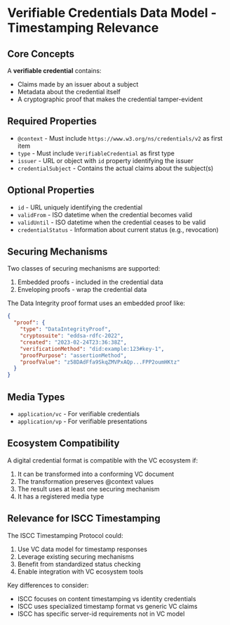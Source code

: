 # Verifiable Credentials Data Model - Timestamping Relevance

## Core Concepts

A **verifiable credential** contains:
- Claims made by an issuer about a subject
- Metadata about the credential itself
- A cryptographic proof that makes the credential tamper-evident

## Required Properties

- `@context` - Must include `https://www.w3.org/ns/credentials/v2` as first item
- `type` - Must include `VerifiableCredential` as first type
- `issuer` - URL or object with `id` property identifying the issuer
- `credentialSubject` - Contains the actual claims about the subject(s)

## Optional Properties

- `id` - URL uniquely identifying the credential
- `validFrom` - ISO datetime when the credential becomes valid
- `validUntil` - ISO datetime when the credential ceases to be valid
- `credentialStatus` - Information about current status (e.g., revocation)

## Securing Mechanisms

Two classes of securing mechanisms are supported:
1. Embedded proofs - included in the credential data
2. Enveloping proofs - wrap the credential data

The Data Integrity proof format uses an embedded proof like:
```json
{
  "proof": {
    "type": "DataIntegrityProof",
    "cryptosuite": "eddsa-rdfc-2022",
    "created": "2023-02-24T23:36:38Z",
    "verificationMethod": "did:example:123#key-1",
    "proofPurpose": "assertionMethod",
    "proofValue": "z58DAdFfa9SkqZMVPxAQp...FPP2oumHKtz"
  }
}
```

## Media Types

- `application/vc` - For verifiable credentials
- `application/vp` - For verifiable presentations

## Ecosystem Compatibility

A digital credential format is compatible with the VC ecosystem if:
1. It can be transformed into a conforming VC document
2. The transformation preserves @context values
3. The result uses at least one securing mechanism
4. It has a registered media type

## Relevance for ISCC Timestamping

The ISCC Timestamping Protocol could:
1. Use VC data model for timestamp responses
2. Leverage existing securing mechanisms
3. Benefit from standardized status checking
4. Enable integration with VC ecosystem tools

Key differences to consider:
- ISCC focuses on content timestamping vs identity credentials
- ISCC uses specialized timestamp format vs generic VC claims
- ISCC has specific server-id requirements not in VC model
